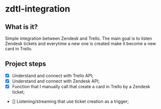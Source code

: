 # zdtl-integration

## What is it?

Simple integration between Zendesk and Trello. The main goal is to listen Zendesk tickets and everytime a new one is created make it become a new card in Trello.

## Project steps

- [x] Understand and connect with Trello API;
- [x] Understand and connect with Zendesk API;
- [x] Function that I manually call that create a card in Trello by a Zendesk ticket;
- [] Listening/streaming that use ticket creation as a trigger;
